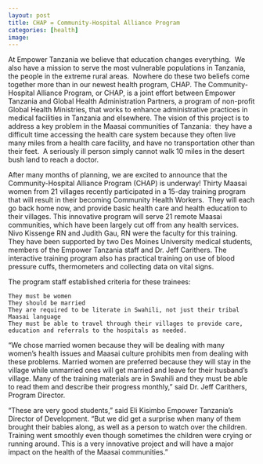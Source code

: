 ```yaml
---
layout: post
title: CHAP = Community-Hospital Alliance Program
categories: [health]
image:
---
```


At Empower Tanzania we believe that education changes everything. 
We also have a mission to serve the most vulnerable populations in Tanzania, the people in the extreme rural areas.  Nowhere do these two beliefs come together more than in our newest health program, CHAP.
The Community-Hospital Alliance Program, or CHAP, is a joint effort between Empower Tanzania and Global Health Administration Partners, a program of non-profit Global Health Ministries, that works to enhance administrative practices in medical facilities in Tanzania and elsewhere.
The vision of this project is to address a key problem in the Maasai communities of Tanzania:  they have a difficult time accessing the health care system because they often live many miles from a health care facility, and have no transportation other than their feet.  A seriously ill person simply cannot walk 10 miles in the desert bush land to reach a doctor.


After many months of planning, we are excited to announce that the Community-Hospital Alliance Program (CHAP) is underway! Thirty Maasai women from 21 villages recently participated in a 15-day training program that will result in their becoming Community Health Workers.  They will each go back home now, and provide basic health care and health education to their villages. This innovative program will serve 21 remote Maasai communities, which have been largely cut off from any health services.
Nivo Kissenge RN and Judith Gau, RN were the faculty for this training. They have been supported by two Des Moines University medical students, members of the Empower Tanzania staff and Dr. Jeff Carithers. The interactive training program also has practical training on use of blood pressure cuffs, thermometers and collecting data on vital signs.

The program staff established criteria for these trainees:

	They must be women
	They should be married
	They are required to be literate in Swahili, not just their tribal Maasai language
	They must be able to travel through their villages to provide care, education and referrals to the hospitals as needed.

“We chose married women because they will be dealing with many women’s health issues and Maasai culture prohibits men from dealing with these problems. Married women are preferred because they will stay in the village while unmarried ones will get married and leave for their husband’s village. Many of the training materials are in Swahili and they must be able to read them and describe their progress monthly,” said Dr. Jeff Carithers, Program Director.

“These are very good students,” said Eli Kisimbo Empower Tanzania’s Director of Development. “But we did get a surprise when many of them brought their babies along, as well as a person to watch over the children. Training went smoothly even though sometimes the children were crying or running around. This is a very innovative project and will have a major impact on the health of the Maasai communities.”